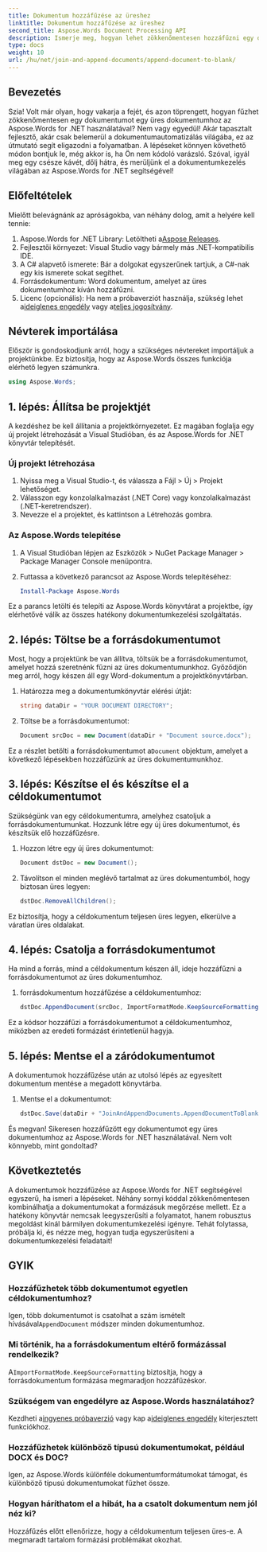 ```yaml
---
title: Dokumentum hozzáfűzése az üreshez
linktitle: Dokumentum hozzáfűzése az üreshez
second_title: Aspose.Words Document Processing API
description: Ismerje meg, hogyan lehet zökkenőmentesen hozzáfűzni egy dokumentumot egy üres dokumentumhoz az Aspose.Words for .NET használatával. Részletes útmutató, kódrészletek és GYIK mellékelve.
type: docs
weight: 10
url: /hu/net/join-and-append-documents/append-document-to-blank/
---
```

## Bevezetés

Szia! Volt már olyan, hogy vakarja a fejét, és azon töprengett, hogyan fűzhet zökkenőmentesen egy dokumentumot egy üres dokumentumhoz az Aspose.Words for .NET használatával? Nem vagy egyedül! Akár tapasztalt fejlesztő, akár csak belemerül a dokumentumautomatizálás világába, ez az útmutató segít eligazodni a folyamatban. A lépéseket könnyen követhető módon bontjuk le, még akkor is, ha Ön nem kódoló varázsló. Szóval, igyál meg egy csésze kávét, dőlj hátra, és merüljünk el a dokumentumkezelés világában az Aspose.Words for .NET segítségével!

## Előfeltételek

Mielőtt belevágnánk az apróságokba, van néhány dolog, amit a helyére kell tennie:

1.  Aspose.Words for .NET Library: Letöltheti a[Aspose Releases](https://releases.aspose.com/words/net/).
2. Fejlesztői környezet: Visual Studio vagy bármely más .NET-kompatibilis IDE.
3. A C# alapvető ismerete: Bár a dolgokat egyszerűnek tartjuk, a C#-nak egy kis ismerete sokat segíthet.
4. Forrásdokumentum: Word dokumentum, amelyet az üres dokumentumhoz kíván hozzáfűzni.
5.  Licenc (opcionális): Ha nem a próbaverziót használja, szükség lehet a[ideiglenes engedély](https://purchase.aspose.com/temporary-license/) vagy a[teljes jogosítvány](https://purchase.aspose.com/buy).

## Névterek importálása

Először is gondoskodjunk arról, hogy a szükséges névtereket importáljuk a projektünkbe. Ez biztosítja, hogy az Aspose.Words összes funkciója elérhető legyen számunkra.

```csharp
using Aspose.Words;
```

## 1. lépés: Állítsa be projektjét

A kezdéshez be kell állítania a projektkörnyezetet. Ez magában foglalja egy új projekt létrehozását a Visual Studióban, és az Aspose.Words for .NET könyvtár telepítését.

### Új projekt létrehozása

1. Nyissa meg a Visual Studio-t, és válassza a Fájl > Új > Projekt lehetőséget.
2. Válasszon egy konzolalkalmazást (.NET Core) vagy konzolalkalmazást (.NET-keretrendszer).
3. Nevezze el a projektet, és kattintson a Létrehozás gombra.

### Az Aspose.Words telepítése

1. A Visual Studióban lépjen az Eszközök > NuGet Package Manager > Package Manager Console menüpontra.
2. Futtassa a következő parancsot az Aspose.Words telepítéséhez:

   ```powershell
   Install-Package Aspose.Words
   ```

Ez a parancs letölti és telepíti az Aspose.Words könyvtárat a projektbe, így elérhetővé válik az összes hatékony dokumentumkezelési szolgáltatás.

## 2. lépés: Töltse be a forrásdokumentumot

Most, hogy a projektünk be van állítva, töltsük be a forrásdokumentumot, amelyet hozzá szeretnénk fűzni az üres dokumentumunkhoz. Győződjön meg arról, hogy készen áll egy Word-dokumentum a projektkönyvtárban.

1. Határozza meg a dokumentumkönyvtár elérési útját:

   ```csharp
   string dataDir = "YOUR DOCUMENT DIRECTORY";
   ```

2. Töltse be a forrásdokumentumot:

   ```csharp
   Document srcDoc = new Document(dataDir + "Document source.docx");
   ```

 Ez a részlet betölti a forrásdokumentumot a`Document` objektum, amelyet a következő lépésekben hozzáfűzünk az üres dokumentumunkhoz.

## 3. lépés: Készítse el és készítse el a céldokumentumot

Szükségünk van egy céldokumentumra, amelyhez csatoljuk a forrásdokumentumunkat. Hozzunk létre egy új üres dokumentumot, és készítsük elő hozzáfűzésre.

1. Hozzon létre egy új üres dokumentumot:

   ```csharp
   Document dstDoc = new Document();
   ```

2. Távolítson el minden meglévő tartalmat az üres dokumentumból, hogy biztosan üres legyen:

   ```csharp
   dstDoc.RemoveAllChildren();
   ```

Ez biztosítja, hogy a céldokumentum teljesen üres legyen, elkerülve a váratlan üres oldalakat.

## 4. lépés: Csatolja a forrásdokumentumot

Ha mind a forrás, mind a céldokumentum készen áll, ideje hozzáfűzni a forrásdokumentumot az üres dokumentumhoz.

1. forrásdokumentum hozzáfűzése a céldokumentumhoz:

   ```csharp
   dstDoc.AppendDocument(srcDoc, ImportFormatMode.KeepSourceFormatting);
   ```

Ez a kódsor hozzáfűzi a forrásdokumentumot a céldokumentumhoz, miközben az eredeti formázást érintetlenül hagyja.

## 5. lépés: Mentse el a záródokumentumot

A dokumentumok hozzáfűzése után az utolsó lépés az egyesített dokumentum mentése a megadott könyvtárba.

1. Mentse el a dokumentumot:

   ```csharp
   dstDoc.Save(dataDir + "JoinAndAppendDocuments.AppendDocumentToBlank.docx");
   ```

És megvan! Sikeresen hozzáfűzött egy dokumentumot egy üres dokumentumhoz az Aspose.Words for .NET használatával. Nem volt könnyebb, mint gondoltad?

## Következtetés

A dokumentumok hozzáfűzése az Aspose.Words for .NET segítségével egyszerű, ha ismeri a lépéseket. Néhány sornyi kóddal zökkenőmentesen kombinálhatja a dokumentumokat a formázásuk megőrzése mellett. Ez a hatékony könyvtár nemcsak leegyszerűsíti a folyamatot, hanem robusztus megoldást kínál bármilyen dokumentumkezelési igényre. Tehát folytassa, próbálja ki, és nézze meg, hogyan tudja egyszerűsíteni a dokumentumkezelési feladatait!

## GYIK

### Hozzáfűzhetek több dokumentumot egyetlen céldokumentumhoz?

Igen, több dokumentumot is csatolhat a szám ismételt hívásával`AppendDocument` módszer minden dokumentumhoz.

### Mi történik, ha a forrásdokumentum eltérő formázással rendelkezik?

 A`ImportFormatMode.KeepSourceFormatting` biztosítja, hogy a forrásdokumentum formázása megmaradjon hozzáfűzéskor.

### Szükségem van engedélyre az Aspose.Words használatához?

 Kezdheti a[ingyenes próbaverzió](https://releases.aspose.com/) vagy kap a[ideiglenes engedély](https://purchase.aspose.com/temporary-license/) kiterjesztett funkciókhoz.

### Hozzáfűzhetek különböző típusú dokumentumokat, például DOCX és DOC?

Igen, az Aspose.Words különféle dokumentumformátumokat támogat, és különböző típusú dokumentumokat fűzhet össze.

### Hogyan háríthatom el a hibát, ha a csatolt dokumentum nem jól néz ki?

Hozzáfűzés előtt ellenőrizze, hogy a céldokumentum teljesen üres-e. A megmaradt tartalom formázási problémákat okozhat.